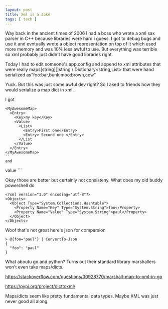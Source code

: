 ```yaml
---
layout: post
title: Xml is a Joke
tags: [ tech ]
---
```

Way back in the ancient times of 2006 I had a boss who wrote a xml sax parser in C++ because libraries were hard i guess.
I got to debug bugs and use it and evntually wrote a object representation on top of it which used more memory and was 10% less awful to use.
But everything was terrible so xml probably just didn't have good libraries right.

Today I had to edit someone's app.config and append to xml attributes that were really maps[string][]string / Dictionary<string,List<string>> that were hand serialized as"foo:bar,bunk;moo:brown,cow"

Yuck. But this was just some awful dev right? So I aked to friends how they would serialize a map dict in xml.

I got 

```
<MyAwesomeMap>
  <Entry>
    <Key>my key</Key>
    <Value>
      <List>
        <Entry>First one</Entry>
        <Entry> Second one </Entry>
      </List
    </Value>
  </Entry>
</MyAwesomeMap>
``
and 
```
<maptype>
  <entry key="key">value</entry>
</maptype>
```

Okay those are better but certainly not consisteny. What does my old buddy powershell do


```> @{foo="paul"} | ConvertTo-Xml -as string
<?xml version="1.0" encoding="utf-8"?>
<Objects>
  <Object Type="System.Collections.Hashtable">
    <Property Name="Key" Type="System.String">foo</Property>
    <Property Name="Value" Type="System.String">paul</Property>
  </Object>
</Objects>
```

Woof that's not great here's json for comparsion

```
> @{foo="paul"} | ConvertTo-Json
{
  "foo": "paul"
}
```

What aboutu go and python? Turns out their standard library marshallers won't even take maps/dicts. 
    
    
https://stackoverflow.com/questions/30928770/marshall-map-to-xml-in-go
    
https://pypi.org/project/dicttoxml/

Maps/dicts seem like pretty fundamental data types. Maybe XML was just never good all along.

